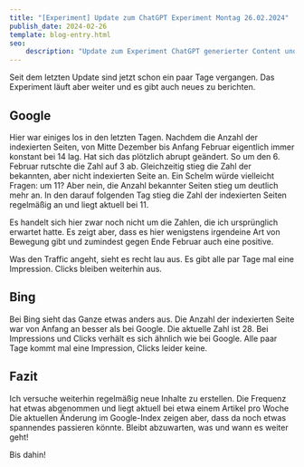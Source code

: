 ```yaml
---
title: "[Experiment] Update zum ChatGPT Experiment Montag 26.02.2024"
publish_date: 2024-02-26
template: blog-entry.html
seo:
    description: "Update zum Experiment ChatGPT generierter Content und Suchmaschinen - 26.02.2024."
---
```


Seit dem letzten Update sind jetzt schon ein paar Tage vergangen. 
Das Experiment läuft aber weiter und es gibt auch neues zu berichten.

## Google

Hier war einiges los in den letzten Tagen.
Nachdem die Anzahl der indexierten Seiten, von Mitte Dezember bis Anfang Februar eigentlich immer konstant bei 14 lag.
Hat sich das plötzlich abrupt geändert. 
So um den 6. Februar rutschte die Zahl auf 3 ab. 
Gleichzeitig stieg die Zahl der bekannten, aber nicht indexierten Seite an.
Ein Schelm würde vielleicht Fragen: um 11?
Aber nein, die Anzahl bekannter Seiten stieg um deutlich mehr an.
In den darauf folgenden Tag stieg die Zahl der indexierten Seiten regelmäßig an und liegt aktuell bei 11.

Es handelt sich hier zwar noch nicht um die Zahlen, die ich ursprünglich erwartet hatte. 
Es zeigt aber, dass es hier wenigstens irgendeine Art von Bewegung gibt und zumindest gegen Ende Februar auch eine positive.

Was den Traffic angeht, sieht es recht lau aus. Es gibt alle par Tage mal eine Impression. Clicks bleiben weiterhin aus.

## Bing

Bei Bing sieht das Ganze etwas anders aus. Die Anzahl der indexierten Seite war von Anfang an besser als bei Google.
Die aktuelle Zahl ist 28.
Bei Impressions und Clicks verhält es sich ähnlich wie bei Google. 
Alle paar Tage kommt mal eine Impression, Clicks leider keine.


## Fazit

Ich versuche weiterhin regelmäßig neue Inhalte zu erstellen. 
Die Frequenz hat etwas abgenommen und liegt aktuell bei etwa einem Artikel pro Woche
Die aktuellen Änderung im Google-Index zeigen aber, dass da noch etwas spannendes passieren könnte.
Bleibt abzuwarten, was und wann es weiter geht!


Bis dahin!